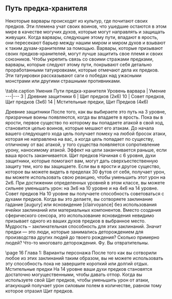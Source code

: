 
## Путь предка-хранителя
Некоторые варвары происходят из культур, где почитают своих предков. Эти племена учат своих воинов, что ушедшие остаются в этом мире в качестве могучих духов, которые могут направлять и защищать живущих. Когда варвары, следующие этому пути, впадают в ярость, они пересекают барьер между нашим миром и миром духов и взывают к таким духам-хранителям за помощью.
Варвары, которые призывают своих предков-хранителей, могут лучше защитить свое племя и своих союзников. Чтобы укрепить связь со своими стражами предками, варвары, которые следуют этому пути, покрывают себя детально проработанными татуировками, которые отмечают дела их предков. Эти татуировки рассказывают саги о победах над ужасными монстрами или другими страшными противниками.

\table.caption Умения Пути предка-хранителя
Уровень варвара | Умение
---|---
3 | Древние защитники
6 | Щит предков (2к6)
10 | Совет предков, Щит предков (3к6)
14 | Мстительные предки, Щит Предков (4к6)

Древние защитники
После того, как вы выбираете это путь на 3 уровне, призрачные воины появляются, когда вы впадаете в ярость. Пока вы в ярости, первое существо по которому вы попадаете атакой в свой ход, становится целью воинов, которые мешают его атакам. До начала вашего следующего хода цель получает помеху на любой бросок атаки, которая не направлена на вас, а когда цель попадает по существу, отличному от вас атакой, у того существа появляется сопротивление урону, наносимому атакой. Эффект на цели заканчивается раньше, если ваша ярость заканчивается.
Щит предков
Начиная с 6 уровня, духи защитники, которые помогают вам, могут дать сверхъестественную защиту тем, кого вы защищаете. Если вы в ярости и другое существо, которое вы можете видеть в пределах 30 футов от себя, получает урон, вы можете использовать свою реакцию, чтобы уменьшить этот урон на 2к6.
При достижении определенных уровней в этом классе, вы можете сильнее уменьшать урон: на 3к6 на 10 уровне и на 4к6 на 14 уровне.
Совет предков
На 10 уровне вы получаете способность советоваться с духами предков. Когда вы это делаете, вы сотворяете заклинание гадание [augury] или ясновидение
[clairvoyance] без использования ячейки заклинаний или материальных компонентов. Вместо создания сферического сенсора, это использование ясновидения невидимо призывает одного из ваших духов предков в выбранное место. Мудрость – заклинательная способность для этих заклинаний.
Значит предки — это люди, которые занимались деторождением для производства других людей до твоего рождения?
Сколько примерно людей?
Что-то многовато деторождения.
Фу. Вы отвратительны.

\page
16 Глава 1: Варианты персонажа
После того как вы сотворили любое из этих заклинаний таким образом, вы не можете использовать эту способность пока не завершите короткий или долгий отдых.
Мстительные предки
На 14 уровне ваши духи предков становятся достаточно могущественными, чтобы давать отпор. Когда вы используете свой Щит предков, чтобы уменьшить урон от атаки, атакующий получает урон силовым полем в количестве, равном тому которое отразил
Щит предков.
